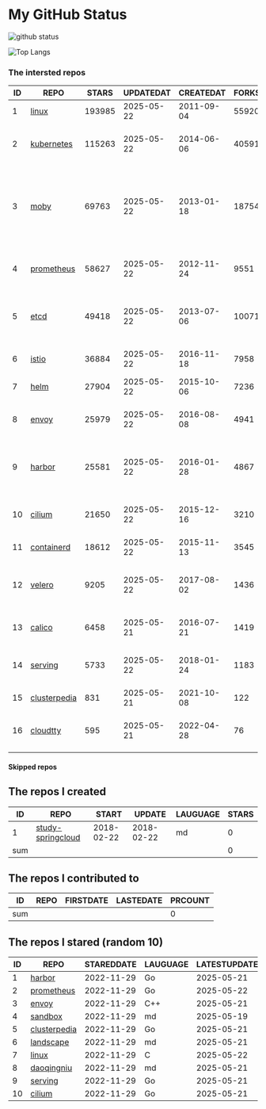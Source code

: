 # My GitHub Status

<img src="https://github-readme-stats-1.yihong0618.vercel.app/api?username=daoqingniu&show_icons=true&&&hide_title=true&count_private=true" alt="github status" />

![Top Langs](https://github-readme-stats-1.yihong0618.vercel.app/api/top-langs/?username=daoqingniu&layout=compact)

<!--START_SECTION:github_repos-->
### The intersted repos
| ID |                              REPO                               | STARS  | UPDATEDAT  | CREATEDAT  | FORKSCOUNT |                                                DESCRIPTIONS                                                |
|----|-----------------------------------------------------------------|--------|------------|------------|------------|------------------------------------------------------------------------------------------------------------|
|  1 | [linux](https://github.com/torvalds/linux)                      | 193985 | 2025-05-22 | 2011-09-04 |      55920 | Linux kernel source tree                                                                                   |
|  2 | [kubernetes](https://github.com/kubernetes/kubernetes)          | 115263 | 2025-05-22 | 2014-06-06 |      40591 | Production-Grade Container Scheduling and Management                                                       |
|  3 | [moby](https://github.com/moby/moby)                            |  69763 | 2025-05-22 | 2013-01-18 |      18754 | The Moby Project - a collaborative project for the container ecosystem to assemble container-based systems |
|  4 | [prometheus](https://github.com/prometheus/prometheus)          |  58627 | 2025-05-22 | 2012-11-24 |       9551 | The Prometheus monitoring system and time series database.                                                 |
|  5 | [etcd](https://github.com/etcd-io/etcd)                         |  49418 | 2025-05-22 | 2013-07-06 |      10071 | Distributed reliable key-value store for the most critical data of a distributed system                    |
|  6 | [istio](https://github.com/istio/istio)                         |  36884 | 2025-05-22 | 2016-11-18 |       7958 | Connect, secure, control, and observe services.                                                            |
|  7 | [helm](https://github.com/helm/helm)                            |  27904 | 2025-05-22 | 2015-10-06 |       7236 | The Kubernetes Package Manager                                                                             |
|  8 | [envoy](https://github.com/envoyproxy/envoy)                    |  25979 | 2025-05-22 | 2016-08-08 |       4941 | Cloud-native high-performance edge/middle/service proxy                                                    |
|  9 | [harbor](https://github.com/goharbor/harbor)                    |  25581 | 2025-05-22 | 2016-01-28 |       4867 | An open source trusted cloud native registry project that stores, signs, and scans content.                |
| 10 | [cilium](https://github.com/cilium/cilium)                      |  21650 | 2025-05-22 | 2015-12-16 |       3210 | eBPF-based Networking, Security, and Observability                                                         |
| 11 | [containerd](https://github.com/containerd/containerd)          |  18612 | 2025-05-22 | 2015-11-13 |       3545 | An open and reliable container runtime                                                                     |
| 12 | [velero](https://github.com/vmware-tanzu/velero)                |   9205 | 2025-05-22 | 2017-08-02 |       1436 | Backup and migrate Kubernetes applications and their persistent volumes                                    |
| 13 | [calico](https://github.com/projectcalico/calico)               |   6458 | 2025-05-21 | 2016-07-21 |       1419 | Cloud native networking and network security                                                               |
| 14 | [serving](https://github.com/knative/serving)                   |   5733 | 2025-05-22 | 2018-01-24 |       1183 | Kubernetes-based, scale-to-zero, request-driven compute                                                    |
| 15 | [clusterpedia](https://github.com/clusterpedia-io/clusterpedia) |    831 | 2025-05-21 | 2021-10-08 |        122 | The Encyclopedia of Kubernetes clusters                                                                    |
| 16 | [cloudtty](https://github.com/cloudtty/cloudtty)                |    595 | 2025-05-21 | 2022-04-28 |         76 | A Friendly Kubernetes CloudShell (Web Terminal) !                                                          |



#### Skipped repos
<!--END_SECTION:github_repos-->

<!--START_SECTION:my_github-->
## The repos I created
| ID  |                                 REPO                                 |   START    |   UPDATE   | LAUGUAGE | STARS |
|-----|----------------------------------------------------------------------|------------|------------|----------|-------|
|   1 | [study-springcloud](https://github.com/daoqingniu/study-springcloud) | 2018-02-22 | 2018-02-22 | md       |     0 |
| sum |                                                                      |            |            |          |     0 |

## The repos I contributed to
| ID  | REPO | FIRSTDATE | LASTEDATE | PRCOUNT |
|-----|------|-----------|-----------|---------|
| sum |      |           |           |       0 |

## The repos I stared (random 10)
| ID |                              REPO                               | STAREDDATE | LAUGUAGE | LATESTUPDATE |
|----|-----------------------------------------------------------------|------------|----------|--------------|
|  1 | [harbor](https://github.com/goharbor/harbor)                    | 2022-11-29 | Go       | 2025-05-21   |
|  2 | [prometheus](https://github.com/prometheus/prometheus)          | 2022-11-29 | Go       | 2025-05-22   |
|  3 | [envoy](https://github.com/envoyproxy/envoy)                    | 2022-11-29 | C++      | 2025-05-21   |
|  4 | [sandbox](https://github.com/cncf/sandbox)                      | 2022-11-29 | md       | 2025-05-19   |
|  5 | [clusterpedia](https://github.com/clusterpedia-io/clusterpedia) | 2022-11-29 | Go       | 2025-05-21   |
|  6 | [landscape](https://github.com/cncf/landscape)                  | 2022-11-29 | md       | 2025-05-21   |
|  7 | [linux](https://github.com/torvalds/linux)                      | 2022-11-29 | C        | 2025-05-22   |
|  8 | [daoqingniu](https://github.com/daoqingniu/daoqingniu)          | 2022-11-29 | md       | 2025-05-21   |
|  9 | [serving](https://github.com/knative/serving)                   | 2022-11-29 | Go       | 2025-05-21   |
| 10 | [cilium](https://github.com/cilium/cilium)                      | 2022-11-29 | Go       | 2025-05-21   |

<!--END_SECTION:my_github-->
